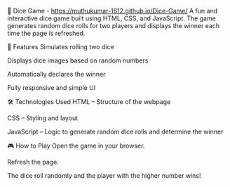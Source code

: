 🎲 Dice Game - https://muthukumar-1612.github.io/Dice-Game/
A fun and interactive dice game built using HTML, CSS, and JavaScript. The game generates random dice rolls for two players and displays the winner each time the page is refreshed.

📌 Features
Simulates rolling two dice

Displays dice images based on random numbers

Automatically declares the winner

Fully responsive and simple UI

🛠️ Technologies Used
HTML – Structure of the webpage

CSS – Styling and layout

JavaScript – Logic to generate random dice rolls and determine the winner

🎮 How to Play
Open the game in your browser.

Refresh the page.

The dice roll randomly and the player with the higher number wins!
